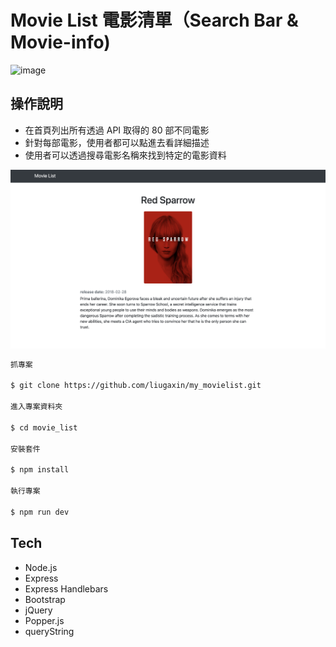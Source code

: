 # Movie List 電影清單（Search Bar & Movie-info) 

![image](https://github.com/liugaxin/my_movielist/blob/master/pic/index.png)

## 操作說明

- 在首頁列出所有透過 API 取得的 80 部不同電影
- 針對每部電影，使用者都可以點進去看詳細描述
- 使用者可以透過搜尋電影名稱來找到特定的電影資料

![image](https://github.com/liugaxin/my_movielist/blob/master/pic/info.png)


```sh
抓專案

$ git clone https://github.com/liugaxin/my_movielist.git

進入專案資料夾

$ cd movie_list

安裝套件

$ npm install

執行專案

$ npm run dev

```

## Tech

- Node.js 
- Express
- Express Handlebars
- Bootstrap
- jQuery 
- Popper.js
- queryString

